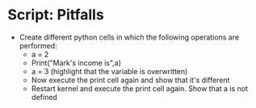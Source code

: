 # Script: Pitfalls

- Create different python cells in which the following operations are performed:
  - a = 2
  - Print("Mark's income is",a)
  - a = 3 (highlight that the variable is overwritten)
  - Now execute the print cell again and show that it's different
  - Restart kernel and execute the print cell again. Show that a is not defined
